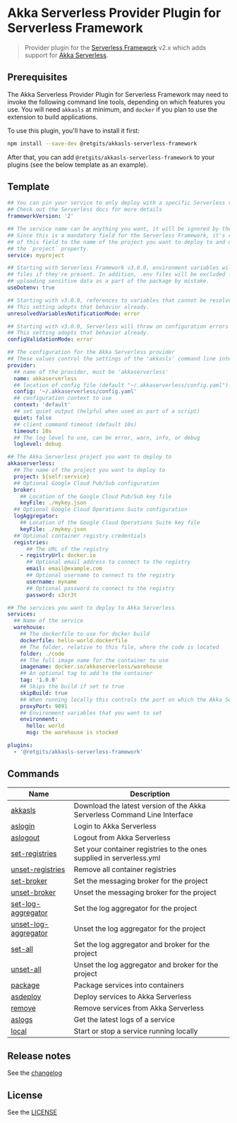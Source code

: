 # Akka Serverless Provider Plugin for Serverless Framework

> Provider plugin for the [Serverless Framework](https://serverless.com) v2.x which adds support for [Akka Serverless](https://akkaserverless.com).

## Prerequisites

The Akka Serverless Provider Plugin for Serverless Framework may need to invoke the following command line tools, depending on which features you use. You will need `akkasls` at minimum, and `docker` if you plan to use the extension to build applications.

To use this plugin, you'll have to install it first:

```bash
npm install --save-dev @retgits/akkasls-serverless-framework
```

After that, you can add `@retgits/akkasls-serverless-framework` to your plugins (see the below template as an example).

## Template

```yaml
## You can pin your service to only deploy with a specific Serverless version
## Check out the Serverless docs for more details
frameworkVersion: '2'

## The service name can be anything you want, it will be ignored by the Akka Serverless provider.
## Since this is a mandatory field for the Serverless Framework, it's recommended to set the value
## of this field to the name of the project you want to deploy to and use a reference variable for
## the `project` property.
service: myproject

## Starting with Serverless Framework v3.0.0, environment variables will be automatically loaded from .env and .env.{stage} 
## files if they're present. In addition, .env files will be excluded from package in order to avoid 
## uploading sensitive data as a part of the package by mistake.
useDotenv: true

## Starting with v3.0.0, references to variables that cannot be resolved will result in an error being thrown.
## This setting adopts that behavior already.
unresolvedVariablesNotificationMode: error

## Starting with v3.0.0, Serverless will throw on configuration errors by default.
## This setting adopts that behavior already.
configValidationMode: error

## The configuration for the Akka Serverless provider
## These values control the settings of the 'akkasls' command line interface
provider:
  ## name of the provider, must be 'akkaserverless'
  name: akkaserverless
  ## location of config file (default "~/.akkaserverless/config.yaml")
  config: '~/.akkaserverless/config.yaml'
  ## configuration context to use
  context: 'default'
  ## set quiet output (helpful when used as part of a script)
  quiet: false
  ## client command timeout (default 10s)
  timeout: 10s
  ## The log level to use, can be error, warn, info, or debug
  loglevel: debug

## The Akka Serverless project you want to deploy to
akkaserverless:
  ## The name of the project you want to deploy to
  project: ${self:service}
  ## Optional Google Cloud Pub/Sub configuration
  broker:
    ## Location of the Google Cloud Pub/Sub key file
    keyFile: ./mykey.json
  ## Optional Google Cloud Operations Suite configuration
  logAggregator:
    ## Location of the Google Cloud Operations Suite key file
    keyFile: ./mykey.json  
  ## Optional container registry credentials
  registries:
      ## The URL of the registry
    - registryUrl: docker.io
      ## Optional email address to connect to the registry
      email: email@example.com
      ## Optional username to connect to the registry
      username: myname
      ## Optional password to connect to the registry
      password: s3cr3t

## The services you want to deploy to Akka Serverless
services:
  ## Name of the service
  warehouse:
    ## The dockerfile to use for docker build
    dockerfile: hello-world.dockerfile
    ## The folder, relative to this file, where the code is located
    folder: ./code
    ## The full image name for the container to use
    imagename: docker.io/akkaserverless/warehouse
    ## An optional tag to add to the container
    tag: '1.0.0'
    ## Skips the build if set to true
    skipBuild: true
    ## When running locally this controls the port on which the Akka Serverless proxy will listen
    proxyPort: 9091
    ## Environment variables that you want to set
    environment:
      hello: world
      msg: the warehouse is stocked

plugins:
  - '@retgits/akkasls-serverless-framework'
```

## Commands

| Name                                        | Description                                                               |
|---------------------------------------------|---------------------------------------------------------------------------|
| [akkasls](./docs/akkasls.md)                | Download the latest version of the Akka Serverless Command Line Interface |
| [aslogin](./docs/authenticate.md)           | Login to Akka Serverless                                                  |
| [aslogout](./docs/authenticate.md)          | Logout from Akka Serverless                                               |
| [set-registries](./docs/resources.md)       | Set your container registries to the ones supplied in serverless.yml      |
| [unset-registries](./docs/resources.md)     | Remove all container registries                                           |
| [set-broker](./docs/resources.md)           | Set the messaging broker for the project                                  |
| [unset-broker](./docs/resources.md)         | Unset the messaging broker for the project                                |
| [set-log-aggregator](./docs/resources.md)   | Set the log aggregator for the project                                    |
| [unset-log-aggregator](./docs/resources.md) | Unset the log aggregator for the project                                  |
| [set-all](./docs/resources.md)              | Set the log aggregator and broker for the project                         |
| [unset-all](./docs/resources.md)            | Unset the log aggregator and broker for the project                       |
| [package](./docs/services.md)               | Package services into containers                                          |
| [asdeploy](./docs/services.md)              | Deploy services to Akka Serverless                                        |
| [remove](./docs/services.md)                | Remove services from Akka Serverless                                      |
| [aslogs](./docs/services.md)                | Get the latest logs of a service                                          |
| [local](./docs/services.md)                 | Start or stop a service running locally                                   |

## Release notes

See the [changelog](./CHANGELOG.md)

## License

See the [LICENSE](./LICENSE)
